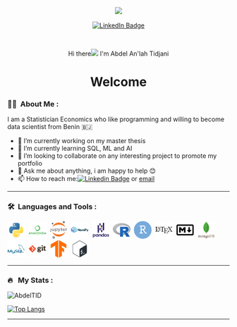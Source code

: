 <p align="center"><img src="https://media.giphy.com/media/M9gbBd9nbDrOTu1Mqx/giphy.gif" width="100"/></p>
<p align="center">
<a href="https://www.linkedin.com/in/abdel-tidjani-583018188/"><img src="https://img.shields.io/badge/LinkedIn-blue?style=for-the-badge&logo=linkedin&logoColor=white" alt="LinkedIn Badge"></a>
</p>

<p align="center"><img src="https://komarev.com/ghpvc/?username=AbdelTID&style=flat-square&color=blue" alt=""></p>

<p align="center">Hi there<img src="https://media.giphy.com/media/hvRJCLFzcasrR4ia7z/giphy.gif" width="40">  I'm Abdel An'lah Tidjani </p>

<h1 align="center"> Welcome </h1>


### :man_technologist: &nbsp;About Me :
I am a Statistician Economics who like programming and willing to become data scientist from Benin :benin: &nbsp;
- 🔭 I’m currently working on my master thesis 
- 🌱 I’m currently learning SQL, ML and AI
- 👯 I’m looking to collaborate on any interesting project to promote my portfolio 
- 💬 Ask me about anything, i am happy to help 😊
- 📫 How to reach me:[![Linkedin Badge](https://img.shields.io/badge/-Abdel-blue?style=flat&logo=Linkedin&logoColor=white)](https://www.linkedin.com/in/abdel-tidjani-583018188/)  or  [email](mailto:Atidjani@africanschoolofeconomics.com) 

---
### 🛠 &nbsp;Languages and Tools :


<p>
<img src="https://github.com/devicons/devicon/blob/master/icons/python/python-original.svg" title="Python" alt="Python" width="40" height="40"/>&nbsp;
<img src="https://github.com/devicons/devicon/blob/master/icons/anaconda/anaconda-original-wordmark.svg" title="Anaconda"  alt="Anaconda" width="40" height="40"/>&nbsp;
<img src="https://github.com/devicons/devicon/blob/master/icons/jupyter/jupyter-original-wordmark.svg" title="jupyter" alt="Jupyter" width="40" height="40"/>&nbsp;
<img src="https://github.com/devicons/devicon/blob/master/icons/numpy/numpy-original-wordmark.svg" title="Numpy"  alt="Numpy" width="40" height="40"/>&nbsp;
<img src="https://github.com/devicons/devicon/blob/master/icons/pandas/pandas-original-wordmark.svg"  title="Pandas" alt="Pandas" width="40" height="40"/>&nbsp;
<img src="https://github.com/devicons/devicon/blob/master/icons/r/r-original.svg" title="R" **alt="R" width="40" height="40"/>&nbsp;
<img src="https://github.com/devicons/devicon/blob/master/icons/rstudio/rstudio-original.svg" title="RStudio" **alt="RStudio" width="40" height="40"/>&nbsp;
<img src="https://github.com/devicons/devicon/blob/master/icons/latex/latex-original.svg" title="Latex"  alt="Latex" width="40" height="40"/>&nbsp;
<img src="https://github.com/devicons/devicon/blob/master/icons/markdown/markdown-original.svg" title="Markdown" alt="Markdown" width="40" height="40"/>&nbsp;
<img src="https://github.com/devicons/devicon/blob/master/icons/mongodb/mongodb-original-wordmark.svg" title="MongoDB" alt="MongoDB" width="40" height="40"/>&nbsp;
<img src="https://github.com/devicons/devicon/blob/master/icons/mysql/mysql-plain-wordmark.svg" title="MySQL" **alt="MySQL" width="40" height="40"/>&nbsp;
<img src="https://github.com/devicons/devicon/blob/master/icons/git/git-original-wordmark.svg" title="Git" **alt="Git" width="40" height="40"/>&nbsp;
<img src="https://github.com/devicons/devicon/blob/master/icons/tensorflow/tensorflow-original.svg" title="Tensorflow" **alt="Tensorflow" width="40" height="40"/>&nbsp;
<img src="https://github.com/devicons/devicon/blob/master/icons/bash/bash-plain.svg" title="bash" alt="bash" width="40" height="40"/>&nbsp;
</p>


---

### 🔥 &nbsp; My Stats :

<img src="https://github-readme-stats.vercel.app/api?username=AbdelTID&show_icons=true&theme=gotham" alt="AbdelTID" />

[![Top Langs](https://github-readme-stats.vercel.app/api/top-langs/?username=AbdelTID&layout=compact&theme=vision-friendly-dark)](https://github.com/anuraghazra/github-readme-stats)

---
